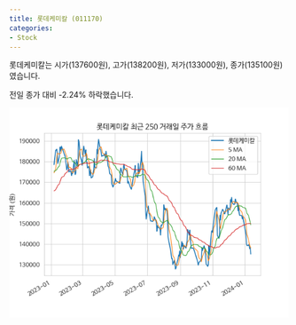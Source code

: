 ```yaml
---
title: 롯데케미칼 (011170)
categories:
- Stock
---
```


롯데케미칼는 시가(137600원), 고가(138200원), 저가(133000원), 종가(135100원)였습니다.

전일 종가 대비 -2.24% 하락했습니다.

<!-- more -->

![011170](/assets/images/stock/011170.png)